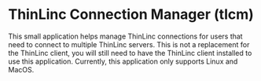 # ThinLinc Connection Manager (tlcm)
This small application helps manage ThinLinc connections for users that need to connect to multiple ThinLinc servers. This is not a replacement for the ThinLinc client, you will still need to have the ThinLinc client installed to use this application. Currently, this application only supports Linux and MacOS.


